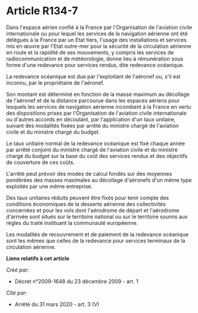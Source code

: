 # Article R134-7

Dans l'espace aérien confié à la France par l'Organisation de l'aviation civile internationale ou pour lequel les services de
la navigation aérienne ont été délégués à la France par un Etat tiers, l'usage des installations et services mis en œuvre par
l'Etat outre-mer pour la sécurité de la circulation aérienne en route et la rapidité de ses mouvements, y compris les
services de radiocommunication et de météorologie, donne lieu à rémunération sous forme d'une redevance pour services rendus,
dite redevance océanique. 

La redevance océanique est due par l'exploitant de l'aéronef ou, s'il est inconnu, par le propriétaire de l'aéronef. 

Son montant est déterminé en fonction de la masse maximum au décollage de l'aéronef et de la distance parcourue dans les
espaces aériens pour lesquels les services de navigation aérienne incombent à la France en vertu des dispositions prises par
l'Organisation de l'aviation civile internationale ou d'autres accords en découlant, par l'application d'un taux unitaire,
suivant des modalités fixées par arrêté du ministre chargé de l'aviation civile et du ministre chargé du budget. 

Le taux unitaire normal de la redevance océanique est fixé chaque année par arrêté conjoint du ministre chargé de l'aviation
civile et du ministre chargé du budget sur la base du coût des services rendus et des objectifs de couverture de ces coûts.

L'arrêté peut prévoir des modes de calcul fondés sur des moyennes pondérées des masses maximales au décollage d'aéronefs d'un
même type exploités par une même entreprise. 

Des taux unitaires réduits peuvent être fixés pour tenir compte des conditions économiques de la desserte aérienne des
collectivités concernées et pour les vols dont l'aérodrome de départ et l'aérodrome d'arrivée sont situés sur le territoire
national ou sur le territoire soumis aux règles du traité instituant la communauté européenne. 

Les modalités de recouvrement et de paiement de la redevance océanique sont les mêmes que celles de la redevance pour
services terminaux de la circulation aérienne.

**Liens relatifs à cet article**

_Créé par_:

  - Décret n°2009-1648 du 23 décembre 2009 - art. 1

_Cité par_:

  - Arrêté du 31 mars 2020 - art. 3 (V)
